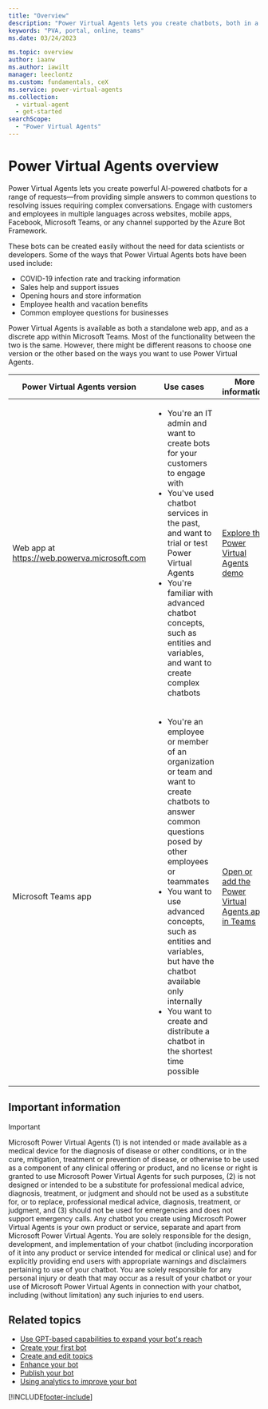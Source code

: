 ```yaml
---
title: "Overview"
description: "Power Virtual Agents lets you create chatbots, both in a dedicated online web app and as a Microsoft Teams app."
keywords: "PVA, portal, online, teams"
ms.date: 03/24/2023

ms.topic: overview
author: iaanw
ms.author: iawilt
manager: leeclontz
ms.custom: fundamentals, ceX
ms.service: power-virtual-agents
ms.collection:
  - virtual-agent
  - get-started
searchScope:
  - "Power Virtual Agents"
---
```


# Power Virtual Agents overview


Power Virtual Agents lets you create powerful AI-powered chatbots for a range of requests&mdash;from providing simple answers to common questions to resolving issues requiring complex conversations. Engage with customers and employees in multiple languages across websites, mobile apps, Facebook, Microsoft Teams, or any channel supported by the Azure Bot Framework.

These bots can be created easily without the need for data scientists or developers. Some of the ways that Power Virtual Agents bots have been used include:

- COVID-19 infection rate and tracking information
- Sales help and support issues
- Opening hours and store information
- Employee health and vacation benefits
- Common employee questions for businesses

Power Virtual Agents is available as both a standalone web app, and as a discrete app within Microsoft Teams. Most of the functionality between the two is the same. However, there might be different reasons to choose one version or the other based on the ways you want to use Power Virtual Agents.

| Power Virtual Agents version                 | Use cases                                                                                                                                                                                                                                                                                                                                                                          | More information                                                                                                                             |
| -------------------------------------------- | ---------------------------------------------------------------------------------------------------------------------------------------------------------------------------------------------------------------------------------------------------------------------------------------------------------------------------------------------------------------------------------- | -------------------------------------------------------------------------------------------------------------------------------------------- |
| Web app at https://web.powerva.microsoft.com | <ul><li>You're an IT admin and want to create bots for your customers to engage with</li><li>You've used chatbot services in the past, and want to trial or test Power Virtual Agents</li><li>You're familiar with advanced chatbot concepts, such as entities and variables, and want to create complex chatbots</li></ul>                                                        | <div class="nextstepaction">[Explore the Power Virtual Agents demo](https://web.test.powerva.microsoft.com/tryit?azure-portal=true)</div>      |
| Microsoft Teams app                          | <ul><li>You're an employee or member of an organization or team and want to create chatbots to answer common questions posed by other employees or teammates</li><li>You want to use advanced concepts, such as entities and variables, but have the chatbot available only internally</li><li>You want to create and distribute a chatbot in the shortest time possible</li></ul> | <div class="nextstepaction">[Open or add the Power Virtual Agents app in Teams](https://aka.ms/PVATeamsAppazure-portal=true)</div>|

## Important information

> [!IMPORTANT]
> <!-- Microsoft Legal required disclosure, do not modify -->
> Microsoft Power Virtual Agents (1) is not intended or made available as a medical device for the diagnosis of disease or other conditions, or in the cure, mitigation, treatment or prevention of disease, or otherwise to be used as a component of any clinical offering or product, and no license or right is granted to use Microsoft Power Virtual Agents for such purposes, (2) is not designed or intended to be a substitute for professional medical advice, diagnosis, treatment, or judgment and should not be used as a substitute for, or to replace, professional medical advice, diagnosis, treatment, or judgment, and (3) should not be used for emergencies and does not support emergency calls. Any chatbot you create using Microsoft Power Virtual Agents is your own product or service, separate and apart from Microsoft Power Virtual Agents. You are solely responsible for the design, development, and implementation of your chatbot (including incorporation of it into any product or service intended for medical or clinical use) and for explicitly providing end users with appropriate warnings and disclaimers pertaining to use of your chatbot. You are solely responsible for any personal injury or death that may occur as a result of your chatbot or your use of Microsoft Power Virtual Agents in connection with your chatbot, including (without limitation) any such injuries to end users.

## Related topics

- [Use GPT-based capabilities to expand your bot's reach](nlu-gpt-overview.md)
- [Create your first bot](authoring-first-bot.md)
- [Create and edit topics](authoring-create-edit-topics.md)
- [Enhance your bot](advanced-fundamentals.md)
- [Publish your bot](publication-fundamentals-publish-channels.md)
- [Using analytics to improve your bot](analytics-overview.md)

[!INCLUDE[footer-include](includes/footer-banner.md)]
